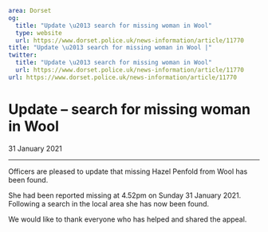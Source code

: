 ```yaml
area: Dorset
og:
  title: "Update \u2013 search for missing woman in Wool"
  type: website
  url: https://www.dorset.police.uk/news-information/article/11770
title: "Update \u2013 search for missing woman in Wool |"
twitter:
  title: "Update \u2013 search for missing woman in Wool"
  url: https://www.dorset.police.uk/news-information/article/11770
url: https://www.dorset.police.uk/news-information/article/11770
```

# Update – search for missing woman in Wool

31 January 2021

* * *

Officers are pleased to update that missing Hazel Penfold from Wool has been found.

She had been reported missing at 4.52pm on Sunday 31 January 2021. Following a search in the local area she has now been found.

We would like to thank everyone who has helped and shared the appeal.
